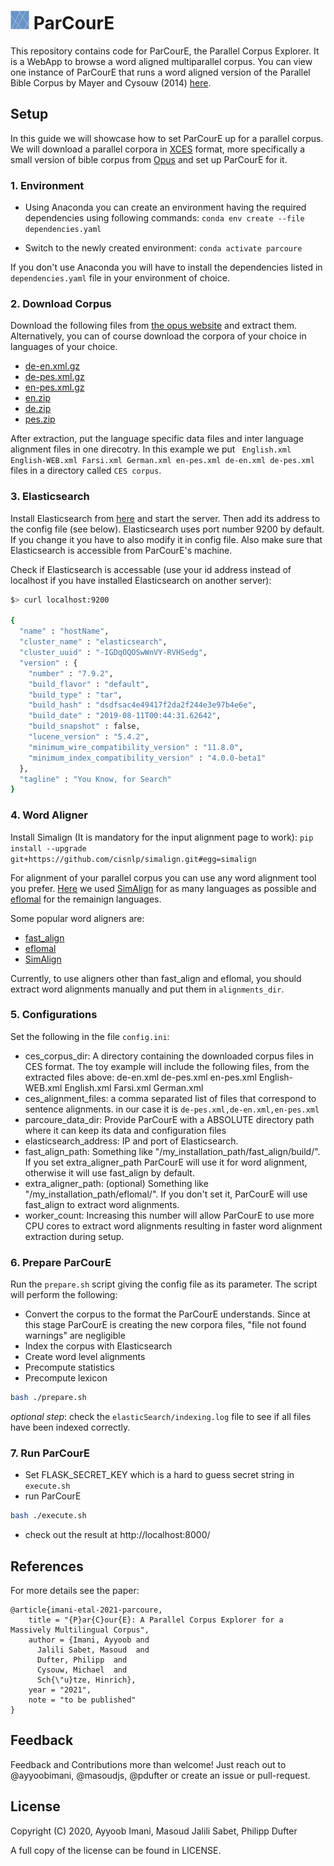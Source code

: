 <img src="static/favicon.png" alt="logo" width="30"/> ParCourE
=====

This repository contains code for ParCourE, the Parallel Corpus Explorer. It is a WebApp to browse a word aligned multiparallel corpus.
You can view one instance of ParCourE that runs a word aligned version of the Parallel Bible Corpus by Mayer and Cysouw (2014) [here](http://parcoure.cis.lmu.de/).


## Setup
In this guide we will showcase how to set ParCourE up for a parallel corpus. We will download a parallel corpora in [XCES](https://en.wikipedia.org/wiki/XCES#:~:text=XCES%20is%20an%20XML%20based,corpora%2C%20parallel%20corpora%20and%20other.) format, more specifically a small version of bible corpus from [Opus](https://opus.nlpl.eu/) and set up ParCourE for it. 

### 1. Environment

- Using Anaconda you can create an environment having the required dependencies using following commands:
`conda env create --file dependencies.yaml`

- Switch to the newly created environment:
`conda activate parcoure`

If you don't use Anaconda you will have to install the dependencies listed in `dependencies.yaml` file in your environment of choice.

### 2. Download Corpus

<!-- TODO which files? -->
Download the following files from [the opus website](https://opus.nlpl.eu/bible-uedin.php) and extract them. Alternatively, you can of course download the corpora of your choice in languages of your choice.
- [de-en.xml.gz](https://object.pouta.csc.fi/OPUS-bible-uedin/v1/xml/de-en.xml.gz)
- [de-pes.xml.gz](https://object.pouta.csc.fi/OPUS-bible-uedin/v1/xml/de-pes.xml.gz)
- [en-pes.xml.gz](https://object.pouta.csc.fi/OPUS-bible-uedin/v1/xml/en-pes.xml.gz)
- [en.zip](https://object.pouta.csc.fi/OPUS-bible-uedin/v1/xml/en.zip)
- [de.zip](https://object.pouta.csc.fi/OPUS-bible-uedin/v1/xml/de.zip)
- [pes.zip](https://object.pouta.csc.fi/OPUS-bible-uedin/v1/xml/pes.zip)

After extraction, put the language specific data files and inter language alignment files in one direcotry. In this example we put `` English.xml English-WEB.xml Farsi.xml German.xml en-pes.xml de-en.xml de-pes.xml`` files in a directory called ``CES corpus``.

### 3. Elasticsearch

<!-- TODO is setting Elasticsearch up so straight forward? -->
Install Elasticsearch from [here](https://www.elastic.co/guide/en/elasticsearch/reference/current/getting-started-install.html) and start the server. Then add
its address to the config file (see below). Elasticsearch uses port number 9200 by default. If you change it you have to also modify it
in config file. Also make sure that Elasticsearch is accessible from ParCourE's machine.

Check if Elasticsearch is accessable (use your id address instead of localhost if you have installed Elasticsearch on another server): 

```bash
$> curl localhost:9200

{
  "name" : "hostName",
  "cluster_name" : "elasticsearch",
  "cluster_uuid" : "-IGDqOQOSwWnVY-RVHSedg",
  "version" : {
    "number" : "7.9.2",
    "build_flavor" : "default",
    "build_type" : "tar",
    "build_hash" : "dsdfsac4e49417f2da2f244e3e97b4e6e",
    "build_date" : "2019-08-11T00:44:31.62642",
    "build_snapshot" : false,
    "lucene_version" : "5.4.2",
    "minimum_wire_compatibility_version" : "11.8.0",
    "minimum_index_compatibility_version" : "4.0.0-beta1"
  },
  "tagline" : "You Know, for Search"
}

```

### 4. Word Aligner

Install Simalign (It is mandatory for the input alignment page to work):
`pip install --upgrade git+https://github.com/cisnlp/simalign.git#egg=simalign`

For alignment of your parallel corpus you can use any word alignment tool you prefer. [Here](http://parcoure.cis.lmu.de/) we used [SimAlign](https://github.com/cisnlp/simalign) for as many languages as possible and [eflomal](https://github.com/robertostling/eflomal) for the remainign languages. 

Some popular word aligners are: 
- [fast_align](https://github.com/clab/fast_align)
- [eflomal](https://github.com/robertostling/eflomal)
- [SimAlign](https://github.com/cisnlp/simalign) 

Currently, to use aligners other than fast_align and eflomal, you should extract word alignments manually 
and put them in `alignments_dir`. 

### 5. Configurations

Set the following in the file `config.ini`: 
 - ces_corpus_dir: A directory containing the downloaded corpus files in CES format. The toy example will include the following files, from the extracted files above: 
    de-en.xml
    de-pes.xml
    en-pes.xml
    English-WEB.xml
    English.xml
    Farsi.xml
    German.xml
 - ces_alignment_files: a comma separated list of files that correspond to sentence alignments. in our case it is `de-pes.xml,de-en.xml,en-pes.xml`
 - parcoure_data_dir: Provide ParCourE with a ABSOLUTE directory path where it can keep its data and configuration files
 - elasticsearch_address: IP and port of Elasticsearch.
 - fast_align_path: Something like "/my_installation_path/fast_align/build/". If you set extra_aligner_path ParCourE will use it for word alignment, otherwise it will use fast_align by default.
 - extra_aligner_path: (optional) Something like "/my_installation_path/eflomal/". If you don't set it, ParCourE will use fast_align to extract word alignments.  <!-- TODO why does it use fast_align and not eflomal by default? -->
 - worker_count: Increasing this number will allow ParCourE to use more CPU cores to extract word alignments resulting in faster word alignment extraction during setup.


### 6. Prepare ParCourE
Run the `prepare.sh` script giving the config file as its parameter. The script will perform the following:
- Convert the corpus to the format the ParCourE understands. Since at this stage ParCourE is creating the new corpora files, "file not found warnings" are negligible
- Index the corpus with Elasticsearch
- Create word level alignments
- Precompute statistics
- Precompute lexicon

```bash
bash ./prepare.sh
```

*optional step*: check the `elasticSearch/indexing.log` file to see if all files have been indexed correctly.

### 7. Run ParCourE
- Set FLASK_SECRET_KEY which is a hard to guess secret string in `execute.sh`
- run ParCourE
```bash
bash ./execute.sh
```
- check out the result at http://localhost:8000/


## References
For more details see the paper: 
```
@article{imani-etal-2021-parcoure,
    title = "{P}ar{C}our{E}: A Parallel Corpus Explorer for a Massively Multilingual Corpus",
    author = {Imani, Ayyoob and 
      Jalili Sabet, Masoud  and
      Dufter, Philipp  and
      Cysouw, Michael  and
      Sch{\"u}tze, Hinrich},
    year = "2021",
    note = "to be published"
}
```


## Feedback
Feedback and Contributions more than welcome! Just reach out to @ayyoobimani, @masoudjs, @pdufter or create an issue or pull-request.


<!--
---------------
## FAQ
-->



## License
Copyright (C) 2020, Ayyoob Imani, Masoud Jalili Sabet, Philipp Dufter

A full copy of the license can be found in LICENSE.

